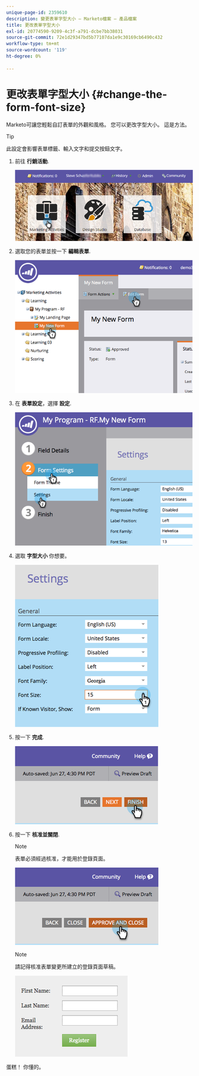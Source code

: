 ```yaml
---
unique-page-id: 2359610
description: 變更表單字型大小 — Marketo檔案 — 產品檔案
title: 更改表單字型大小
exl-id: 20774590-9209-4c3f-a791-dcbe7bb38031
source-git-commit: 72e1d29347bd5b77107da1e9c30169cb6490c432
workflow-type: tm+mt
source-wordcount: '119'
ht-degree: 0%

---
```


# 更改表單字型大小 {#change-the-form-font-size}

Marketo可讓您輕鬆自訂表單的外觀和風格。 您可以更改字型大小。 這是方法。

>[!TIP]
>
>此設定會影響表單標籤、輸入文字和提交按鈕文字。

1. 前往 **行銷活動**.

   ![](assets/login-marketing-activities-1.png)

1. 選取您的表單並按一下 **編輯表單**.

   ![](assets/image2014-9-15-16-3a9-3a41.png)

1. 在 **表單設定**，選擇 **設定**.

   ![](assets/image2014-9-15-16-3a9-3a56.png)

1. 選取 **字型大小** 你想要。

   ![](assets/image2014-9-15-16-3a10-3a8.png)

1. 按一下 **完成**.

   ![](assets/image2014-9-15-16-3a10-3a50.png)

1. 按一下 **核准並關閉**.

   >[!NOTE]
   >
   >表單必須經過核准，才能用於登錄頁面。

   ![](assets/image2014-9-15-16-3a11-3a17.png)

   >[!NOTE]
   >
   >請記得核准表單變更所建立的登錄頁面草稿。

   ![](assets/image2014-9-15-16-3a11-3a42.png)

蛋糕！ 你懂的。
